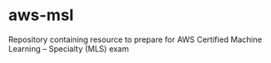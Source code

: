 # aws-msl
Repository containing resource to prepare for AWS Certified Machine Learning – Specialty (MLS) exam
